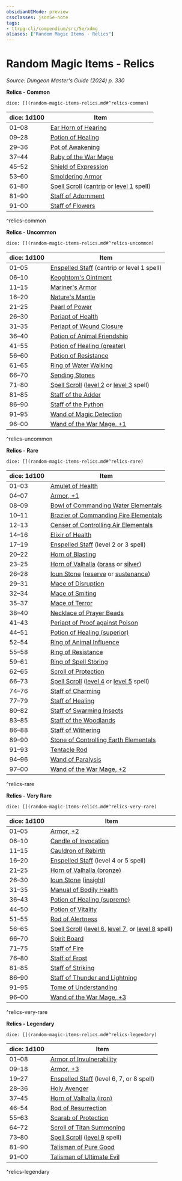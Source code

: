 ```yaml
---
obsidianUIMode: preview
cssclasses: json5e-note
tags:
- ttrpg-cli/compendium/src/5e/xdmg
aliases: ["Random Magic Items - Relics"]
---
```

# Random Magic Items - Relics
*Source: Dungeon Master's Guide (2024) p. 330* 

**Relics - Common**

`dice: [](random-magic-items-relics.md#^relics-common)`

| dice: 1d100 | Item |
|-------------|------|
| 01–08 | [Ear Horn of Hearing](3-Compendium/items/ear-horn-of-hearing-xdmg.md) |
| 09–28 | [Potion of Healing](3-Compendium/items/potion-of-healing-xdmg.md) |
| 29–36 | [Pot of Awakening](3-Compendium/items/pot-of-awakening-xdmg.md) |
| 37–44 | [Ruby of the War Mage](3-Compendium/items/ruby-of-the-war-mage-xdmg.md) |
| 45–52 | [Shield of Expression](3-Compendium/items/shield-of-expression-xdmg.md) |
| 53–60 | [Smoldering Armor](3-Compendium/items/smoldering-armor-xdmg.md) |
| 61–80 | [Spell Scroll](3-Compendium/items/spell-scroll-xdmg.md) ([cantrip](3-Compendium/items/spell-scroll-cantrip-xdmg.md) or [level 1](3-Compendium/items/spell-scroll-level-1-xdmg.md) spell) |
| 81–90 | [Staff of Adornment](3-Compendium/items/staff-of-adornment-xdmg.md) |
| 91–00 | [Staff of Flowers](3-Compendium/items/staff-of-flowers-xdmg.md) |
^relics-common

**Relics - Uncommon**

`dice: [](random-magic-items-relics.md#^relics-uncommon)`

| dice: 1d100 | Item |
|-------------|------|
| 01–05 | [Enspelled Staff](3-Compendium/items/enspelled-staff-xdmg.md) (cantrip or level 1 spell) |
| 06–10 | [Keoghtom's Ointment](3-Compendium/items/keoghtoms-ointment-xdmg.md) |
| 11–15 | [Mariner's Armor](3-Compendium/items/mariners-armor-xdmg.md) |
| 16–20 | [Nature's Mantle](3-Compendium/items/natures-mantle-xdmg.md) |
| 21–25 | [Pearl of Power](3-Compendium/items/pearl-of-power-xdmg.md) |
| 26–30 | [Periapt of Health](3-Compendium/items/periapt-of-health-xdmg.md) |
| 31–35 | [Periapt of Wound Closure](3-Compendium/items/periapt-of-wound-closure-xdmg.md) |
| 36–40 | [Potion of Animal Friendship](3-Compendium/items/potion-of-animal-friendship-xdmg.md) |
| 41–55 | [Potion of Healing (greater)](3-Compendium/items/potion-of-greater-healing-xdmg.md) |
| 56–60 | [Potion of Resistance](3-Compendium/items/potion-of-resistance-xdmg.md) |
| 61–65 | [Ring of Water Walking](3-Compendium/items/ring-of-water-walking-xdmg.md) |
| 66–70 | [Sending Stones](3-Compendium/items/sending-stones-xdmg.md) |
| 71–80 | [Spell Scroll](3-Compendium/items/spell-scroll-xdmg.md) ([level 2](3-Compendium/items/spell-scroll-level-2-xdmg.md) or [level 3](3-Compendium/items/spell-scroll-level-3-xdmg.md) spell) |
| 81–85 | [Staff of the Adder](3-Compendium/items/staff-of-the-adder-xdmg.md) |
| 86–90 | [Staff of the Python](3-Compendium/items/staff-of-the-python-xdmg.md) |
| 91–95 | [Wand of Magic Detection](3-Compendium/items/wand-of-magic-detection-xdmg.md) |
| 96–00 | [Wand of the War Mage, +1](3-Compendium/items/1-wand-of-the-war-mage-xdmg.md) |
^relics-uncommon

**Relics - Rare**

`dice: [](random-magic-items-relics.md#^relics-rare)`

| dice: 1d100 | Item |
|-------------|------|
| 01–03 | [Amulet of Health](3-Compendium/items/amulet-of-health-xdmg.md) |
| 04–07 | [Armor, +1](3-Compendium/items/1-armor-xdmg.md) |
| 08–09 | [Bowl of Commanding Water Elementals](3-Compendium/items/bowl-of-commanding-water-elementals-xdmg.md) |
| 10–11 | [Brazier of Commanding Fire Elementals](3-Compendium/items/brazier-of-commanding-fire-elementals-xdmg.md) |
| 12–13 | [Censer of Controlling Air Elementals](3-Compendium/items/censer-of-controlling-air-elementals-xdmg.md) |
| 14–16 | [Elixir of Health](3-Compendium/items/elixir-of-health-xdmg.md) |
| 17–19 | [Enspelled Staff](3-Compendium/items/enspelled-staff-xdmg.md) (level 2 or 3 spell) |
| 20–22 | [Horn of Blasting](3-Compendium/items/horn-of-blasting-xdmg.md) |
| 23–25 | [Horn of Valhalla](3-Compendium/items/horn-of-valhalla-xdmg.md) ([brass](3-Compendium/items/horn-of-valhalla-brass-xdmg.md) or [silver](3-Compendium/items/horn-of-valhalla-silver-xdmg.md)) |
| 26–28 | [Ioun Stone](3-Compendium/items/ioun-stone-xdmg.md) ([reserve](3-Compendium/items/ioun-stone-reserve-xdmg.md) or [sustenance](3-Compendium/items/ioun-stone-sustenance-xdmg.md)) |
| 29–31 | [Mace of Disruption](3-Compendium/items/mace-of-disruption-xdmg.md) |
| 32–34 | [Mace of Smiting](3-Compendium/items/mace-of-smiting-xdmg.md) |
| 35–37 | [Mace of Terror](3-Compendium/items/mace-of-terror-xdmg.md) |
| 38–40 | [Necklace of Prayer Beads](3-Compendium/items/necklace-of-prayer-beads-xdmg.md) |
| 41–43 | [Periapt of Proof against Poison](3-Compendium/items/periapt-of-proof-against-poison-xdmg.md) |
| 44–51 | [Potion of Healing (superior)](3-Compendium/items/potion-of-superior-healing-xdmg.md) |
| 52–54 | [Ring of Animal Influence](3-Compendium/items/ring-of-animal-influence-xdmg.md) |
| 55–58 | [Ring of Resistance](3-Compendium/items/ring-of-resistance-xdmg.md) |
| 59–61 | [Ring of Spell Storing](3-Compendium/items/ring-of-spell-storing-xdmg.md) |
| 62–65 | [Scroll of Protection](3-Compendium/items/scroll-of-protection-xdmg.md) |
| 66–73 | [Spell Scroll](3-Compendium/items/spell-scroll-xdmg.md) ([level 4](3-Compendium/items/spell-scroll-level-4-xdmg.md) or [level 5](3-Compendium/items/spell-scroll-level-5-xdmg.md) spell) |
| 74–76 | [Staff of Charming](3-Compendium/items/staff-of-charming-xdmg.md) |
| 77–79 | [Staff of Healing](3-Compendium/items/staff-of-healing-xdmg.md) |
| 80–82 | [Staff of Swarming Insects](3-Compendium/items/staff-of-swarming-insects-xdmg.md) |
| 83–85 | [Staff of the Woodlands](3-Compendium/items/staff-of-the-woodlands-xdmg.md) |
| 86–88 | [Staff of Withering](3-Compendium/items/staff-of-withering-xdmg.md) |
| 89–90 | [Stone of Controlling Earth Elementals](3-Compendium/items/stone-of-controlling-earth-elementals-xdmg.md) |
| 91–93 | [Tentacle Rod](3-Compendium/items/tentacle-rod-xdmg.md) |
| 94–96 | [Wand of Paralysis](3-Compendium/items/wand-of-paralysis-xdmg.md) |
| 97–00 | [Wand of the War Mage, +2](3-Compendium/items/2-wand-of-the-war-mage-xdmg.md) |
^relics-rare

**Relics - Very Rare**

`dice: [](random-magic-items-relics.md#^relics-very-rare)`

| dice: 1d100 | Item |
|-------------|------|
| 01–05 | [Armor, +2](3-Compendium/items/2-armor-xdmg.md) |
| 06–10 | [Candle of Invocation](3-Compendium/items/candle-of-invocation-xdmg.md) |
| 11–15 | [Cauldron of Rebirth](3-Compendium/items/cauldron-of-rebirth-xdmg.md) |
| 16–20 | [Enspelled Staff](3-Compendium/items/enspelled-staff-xdmg.md) (level 4 or 5 spell) |
| 21–25 | [Horn of Valhalla (bronze)](3-Compendium/items/horn-of-valhalla-bronze-xdmg.md) |
| 26–30 | [Ioun Stone](3-Compendium/items/ioun-stone-xdmg.md) ([insight](3-Compendium/items/ioun-stone-insight-xdmg.md)) |
| 31–35 | [Manual of Bodily Health](3-Compendium/items/manual-of-bodily-health-xdmg.md) |
| 36–43 | [Potion of Healing (supreme)](3-Compendium/items/potion-of-supreme-healing-xdmg.md) |
| 44–50 | [Potion of Vitality](3-Compendium/items/potion-of-vitality-xdmg.md) |
| 51–55 | [Rod of Alertness](3-Compendium/items/rod-of-alertness-xdmg.md) |
| 56–65 | [Spell Scroll](3-Compendium/items/spell-scroll-xdmg.md) ([level 6](3-Compendium/items/spell-scroll-level-6-xdmg.md), [level 7](3-Compendium/items/spell-scroll-level-7-xdmg.md), or [level 8](3-Compendium/items/spell-scroll-level-8-xdmg.md) spell) |
| 66–70 | [Spirit Board](3-Compendium/items/spirit-board-xdmg.md) |
| 71–75 | [Staff of Fire](3-Compendium/items/staff-of-fire-xdmg.md) |
| 76–80 | [Staff of Frost](3-Compendium/items/staff-of-frost-xdmg.md) |
| 81–85 | [Staff of Striking](3-Compendium/items/staff-of-striking-xdmg.md) |
| 86–90 | [Staff of Thunder and Lightning](3-Compendium/items/staff-of-thunder-and-lightning-xdmg.md) |
| 91–95 | [Tome of Understanding](3-Compendium/items/tome-of-understanding-xdmg.md) |
| 96–00 | [Wand of the War Mage, +3](3-Compendium/items/3-wand-of-the-war-mage-xdmg.md) |
^relics-very-rare

**Relics - Legendary**

`dice: [](random-magic-items-relics.md#^relics-legendary)`

| dice: 1d100 | Item |
|-------------|------|
| 01–08 | [Armor of Invulnerability](3-Compendium/items/armor-of-invulnerability-xdmg.md) |
| 09–18 | [Armor, +3](3-Compendium/items/3-armor-xdmg.md) |
| 19–27 | [Enspelled Staff](3-Compendium/items/enspelled-staff-xdmg.md) (level 6, 7, or 8 spell) |
| 28–36 | [Holy Avenger](3-Compendium/items/holy-avenger-xdmg.md) |
| 37–45 | [Horn of Valhalla (iron)](3-Compendium/items/horn-of-valhalla-iron-xdmg.md) |
| 46–54 | [Rod of Resurrection](3-Compendium/items/rod-of-resurrection-xdmg.md) |
| 55–63 | [Scarab of Protection](3-Compendium/items/scarab-of-protection-xdmg.md) |
| 64–72 | [Scroll of Titan Summoning](3-Compendium/items/scroll-of-titan-summoning-xdmg.md) |
| 73–80 | [Spell Scroll](3-Compendium/items/spell-scroll-xdmg.md) ([level 9](3-Compendium/items/spell-scroll-level-9-xdmg.md) spell) |
| 81–90 | [Talisman of Pure Good](3-Compendium/items/talisman-of-pure-good-xdmg.md) |
| 91–00 | [Talisman of Ultimate Evil](3-Compendium/items/talisman-of-ultimate-evil-xdmg.md) |
^relics-legendary